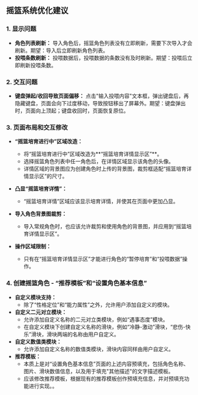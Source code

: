 ## 摇篮系统优化建议

### 1. 显示问题

*   **角色列表刷新：** 导入角色后，摇篮角色列表没有立即刷新，需要下次导入才会刷新。期望：导入后立即刷新角色列表。
*   **投喂条数刷新：** 投喂数据后，投喂数据的条数没有及时刷新。期望：投喂后立即刷新投喂条数。

### 2. 交互问题

*   **键盘弹起/收回导致页面偏移：** 点击"输入投喂内容"文本框，弹出键盘后，再隐藏键盘，页面会向下过度移动，导致按钮移出了屏幕外。期望：键盘弹出时，页面向上顶起；键盘收回时，页面恢复原位。

### 3. 页面布局和交互修改

*   **“摇篮培育进行中”区域改造：**
    *   将“摇篮培育进行中”区域改造为**“摇篮培育详情显示区”**。
    *   选择摇篮角色列表中任一角色后，在详情区域显示该角色的头像。
    *   详情区域的背景图应为创建角色时上传的背景图，裁剪框适配“摇篮培育详情显示区”的尺寸。

*   **凸显“摇篮培育详情”：**
    *   “摇篮培育详情”区域应该显示培育详情，并使其在页面中更加凸显。

*   **导入角色背景图裁剪：**
    *   导入常规角色时，也应该允许裁剪和使用角色的背景图，并应用到“摇篮培育详情显示区”。

*   **操作区域限制：**
    *   只有在“摇篮培育详情显示区”才能进行角色的“暂停培育”和“投喂数据”操作。

### 4. 创建摇篮角色 - “推荐模板”和“设置角色基本信息”

*   **自定义模块支持：**
    *   除了“性格定位”和“能力属性”之外，允许用户添加自定义的模块。
*   **自定义二元对立模块：**
    *   允许添加自定义名称的二元对立类模块，例如“遇事态度”模块。
    *   在自定义模块下创建自定义名称的滑块，例如“冷静-激动”滑块，“悲伤-快乐”滑块，滑块两端的名称由用户自定义。
*   **自定义数值类模块：**
    *   允许添加自定义名称的数值类模块，滑块内容同样由用户自定义。
*   **推荐模板：**
    *   本质上是对“设置角色基本信息”页面的上述内容预填充，包括角色名称、图片、滑块数值信息，以及用于填充"其他描述"的文字描述模板。
    *   应该修改推荐模板，根据现有的推荐模板创作预填充信息，并对预填充功能进行实现。。
